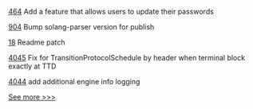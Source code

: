 
[464](https://github.com/hyperledger/cello/pull/464) Add a feature that allows users to update their passwords

[904](https://github.com/hyperledger-labs/solang/pull/904) Bump solang-parser version for publish

[18](https://github.com/hyperledger/aries/pull/18) Readme patch

[4045](https://github.com/hyperledger/besu/pull/4045) Fix for TransitionProtocolSchedule by header when terminal block exactly at TTD

[4044](https://github.com/hyperledger/besu/pull/4044) add additional engine info logging 


[See more >>>](https://start-here.hyperledger.org/pull-requests)
